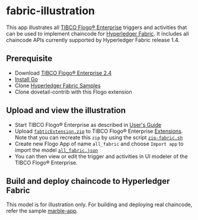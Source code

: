 # fabric-illustration
This app illustrates all [TIBCO Flogo® Enterprise](https://docs.tibco.com/products/tibco-flogo-enterprise-2-6-1) triggers and activities that can be used to implement chaincode for [Hyperledger Fabric](https://www.hyperledger.org/projects/fabric).  It includes all chaincode APIs currently supported by Hyperledger Fabric release 1.4.

## Prerequisite
- Download [TIBCO Flogo® Enterprise 2.4](https://edelivery.tibco.com/storefront/eval/tibco-flogo-enterprise/prod11810.html)
- [Install Go](https://golang.org/doc/install)
- Clone [Hyperledger Fabric Samples](https://github.com/hyperledger/fabric-samples)
- Clone dovetail-contrib with this Flogo extension

## Upload and view the illustration
- Start TIBCO Flogo® Enterprise as described in [User's Guide](https://docs.tibco.com/pub/flogo/2.6.1/doc/pdf/TIB_flogo_2.6_users_guide.pdf?id=2)
- Upload [`fabticExtension.zip`](../fabricExtension.zip) to TIBCO Flogo® Enterprise [Extensions](http://localhost:8090/wistudio/extensions).  Note that you can recreate this `zip` by using the script [`zip-fabric.sh`](../zip-fabric.sh)
- Create new Flogo App of name `all_fabric` and choose `Import app` to import the model [`all_fabric.json`](all_fabric.json)
- You can then view or edit the trigger and activities in UI modeler of the TIBCO Flogo® Enterprise.

## Build and deploy chaincode to Hyperledger Fabric

This model is for illustration only.  For building and deploying real chaincode, refer the sample [marble-app](../marble-app).
